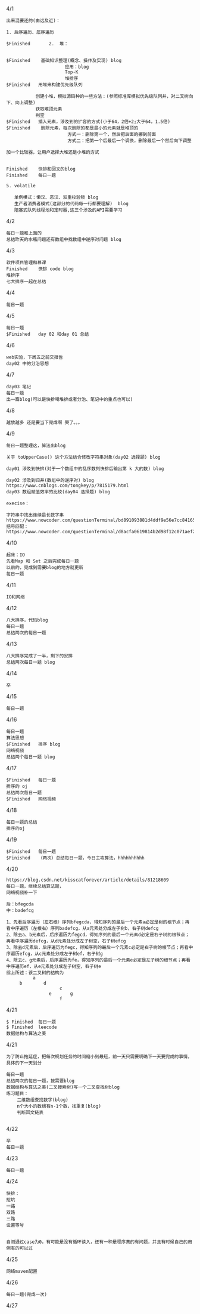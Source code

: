 

4/1

```
出来混要还的(由远及近)：

1. 后序遍历、层序遍历

$Finished		2.	堆：
	

$Finished	 基础知识整理(概念、操作及实现) blog
					  应用：blog
					  Top-K  
					  堆排序 
$Finished	用堆来构建优先级队列 

​			创建小堆，模拟源码种的一些方法：(参照标准库模拟优先级队列并，对二叉树向下、向上调整)
​			获取堆顶元素
​			判空
$Finished	插入元素，涉及到的扩容的方式(小于64，2倍+2;大于64，1.5倍)
$Finished	 删除元素，每次删除的都是最小的元素就是堆顶的
​						方式一：删除第一个，然后把后面的挪到前面
​						方式二：把第一个后最后一个调换，删除最后一个然后向下调整

加一个比较器，让用户选择大堆还是小堆的方式


Finished	快排和回文的blog	
Finished	每日一题

5. volatile

   单例模式：懒汉、恶汉、双重校验锁	blog
   生产者消费者模式(这部分的代码每一行都要理解)	blog
   阻塞式队列线程池和定时器,这三个涉及的API需要学习
```

4/2

```
每日一题和上面的
总结昨天的水瓶问题还有数组中找数组中逆序对问题 blog
```

4/3

```
软件项目管理和慕课
Finished	快排 code blog
堆排序
七大排序一起在总结
```

4/4 

```
每日一题
```

4/5

```
每日一题
$Finished	day 02 和day 01 总结 
```

4/6

```
web实验，下周五之前交报告
day02 中的分治思想
```

4/7

```
day03 笔记
每日一题
出一篇blog(可以是快排喝堆排或者分治、笔记中的重点也可以)
```

4/8

```
越放越多 还是要当下完成啊 哭了。。。
```
4/9

```
每日一题整理这，算法出blog

关于 toUpperCase() 这个方法结合修改字符串对象(day02 选择题) blog

day01 涉及到快排(对于一个数组中的乱序数列快排后输出第 k 大的数) blog

day02 涉及到归并(数组中的逆序对) blog
https://www.cnblogs.com/tongkey/p/7815179.html
day03 数组赋值效率的比较(day04 选择题) blog
```

```
execise：

字符串中找出连续最长数字串
https://www.nowcoder.com/questionTerminal/bd891093881d4ddf9e56e7cc8416562d
括号匹配：
https://www.nowcoder.com/questionTerminal/d8acfa0619814b2d98f12c071aef20d4
```

4/10

```
起床：IO
先看Map 和 Set 之后完成每日一题
以前的，完成到需要blog的地方就更新
每日一题
```

4/11

```
IO和网络
```

4/12

```
八大排序，代码blog
每日一题
总结两次的每日一题
```

4/13

```
八大排序完成了一半，剩下的安排
总结两次每日一题 blog
```

4/14

```
卒
```

4/15

```
每日一题
```

4/16

```
每日一题
算法思想
$Finished	排序 blog
网络视频
总结两个每日一题 blog
```

4/17

```
$Finished	每日一题
排序的 oj
总结两次每日一题
$Finished	网络视频
```

4/18

```
每日一题的总结
排序的oj

```

4/19

```
$Finished	每日一题
$Finished   （两次）总结每日一题，今日主攻算法，hhhhhhhhhh

```

4/20

```
https://blog.csdn.net/kisscatforever/article/details/81218609
每日一题，继续总结算法题，
网络视频补一下

后：bfegcda
中：badefcg

1、先看后序遍历（左右根）序列bfegcda，得知序列的最后一个元素a必定是树的根节点；再看中序遍历（左根右）序列badefcg，从a元素处分成左子树b，右子树defcg
2、除去a、b元素后，后序遍历为fegcd，得知序列的最后一个元素d必定是右子树的根节点；再看中序遍历defcg，从d元素处分成左子树空，右子树efcg
3、除去d元素后，后序遍历为fegc，得知序列的最后一个元素c必定是右子树的根节点；再看中序遍历efcg，从c元素处分成左子树ef，右子树g
4、除去c、g元素后，后序遍历为fe，得知序列的最后一个元素e必定是左子树的根节点；再看中序遍历ef，从e元素处分成左子树空，右子树e
综上所述：该二叉树的结构为
          a
     b        d
                    c
                e       g
                    f
```

4/21

```
$ Finished	每日一题
$ Finished	leecode
数据结构与算法之美
```

4/21

```
为了防止拖延症，把每次规划任务的时间缩小到最短，前一天只需要明确下一天要完成的事情，具体的下一天划分

每日一题
总结两次的每日一题，按需要blog
数据结构与算法之美(二叉搜索树)写一个二叉查找树blog
练习题目：
	二维数组查找数字(blog)
	n个大小的数组有n-1个数，找重复(blog)
	判断回文链表
	

```

4/22

```
卒
每日一题
```

4/23

```
每日一题
```

4/24

```
快排：
挖坑
一路
双路
三路
设置等号


自测通过case为0，有可能是没有循环读入，还有一种是程序真的有问题，并且有时候自己的用例有的可以过
```

4/25

```
网络maven配置
```

4/26

```
每日一题(完成一次)
```

4/27

```

```

